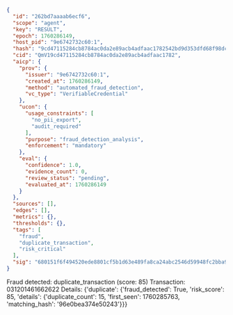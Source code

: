 ```json
{
  "id": "262bd7aaaab6ecf6",
  "scope": "agent",
  "key": "RESULT",
  "epoch": 1760286149,
  "host_pid": "9e6742732c60:1",
  "hash": "9cd47115284cb8784ac0da2e89acb4adfaac1782542bd9d353dfd68f98dc54da",
  "cid": "QmV19cd47115284cb8784ac0da2e89acb4adfaac1782",
  "aicp": {
    "prov": {
      "issuer": "9e6742732c60:1",
      "created_at": 1760286149,
      "method": "automated_fraud_detection",
      "vc_type": "VerifiableCredential"
    },
    "ucon": {
      "usage_constraints": [
        "no_pii_export",
        "audit_required"
      ],
      "purpose": "fraud_detection_analysis",
      "enforcement": "mandatory"
    },
    "eval": {
      "confidence": 1.0,
      "evidence_count": 0,
      "review_status": "pending",
      "evaluated_at": 1760286149
    }
  },
  "sources": [],
  "edges": [],
  "metrics": {},
  "thresholds": {},
  "tags": [
    "fraud",
    "duplicate_transaction",
    "risk_critical"
  ],
  "sig": "680151f6f494520ede8801cf5b1d63e489fa8ca24abc2546d59948fc2bba96a5"
}
```

Fraud detected: duplicate_transaction (score: 85)
Transaction: 031201461662622
Details: {'duplicate': {'fraud_detected': True, 'risk_score': 85, 'details': {'duplicate_count': 15, 'first_seen': 1760285763, 'matching_hash': '96e0bea374e50243'}}}